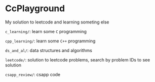 # CcPlayground
My solution to leetcode and learning someting else

`c_learning/`: learn some `C` programming

`cpp_learning/`: learn some `C++` programming

`ds_and_al/`: data structures and algorithms

`leetcode/`: solution to leetcode problems, search by problem IDs to see solution

`csapp_review/`: csapp code

